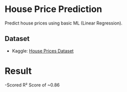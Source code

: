 # House Price Prediction

Predict house prices using basic ML (Linear Regression).

## Dataset
- Kaggle: [House Prices Dataset](https://www.kaggle.com/c/house-prices-advanced-regression-techniques)
# Result
-Scored R² Score of ~0.86
